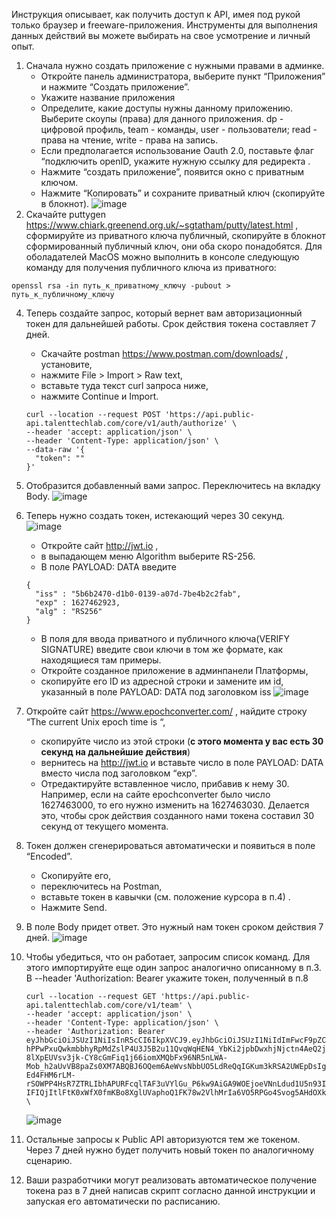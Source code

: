 Инструкция описывает, как получить доступ к API, имея под рукой только браузер и freeware-приложения. Инструменты для выполнения данных действий вы можете выбирать на свое усмотрение и личный опыт.

1. Сначала нужно создать приложение с нужными правами в админке. 
    *  Откройте панель администратора, выберите пункт “Приложения” и нажмите “Создать приложение”. 
    *  Укажите название приложения
    *  Определите, какие доступы нужны данному приложению. Выберите скоупы (права) для данного приложения. dp - цифровой профиль, team - команды, user - пользователи; read - права на чтение, write - права на запись. 
    *  Если предполагается использование Oauth 2.0, поставьте флаг “подключить openID, укажите нужную ссылку для редиректа . 
    *  Нажмите “создать приложение”, появится окно с приватным ключом. 
    *  Нажмите “Копировать” и сохраните приватный ключ (скопируйте в блокнот).
    ![image](https://user-images.githubusercontent.com/48784397/193005985-0c7cc3cb-5c1d-4049-8bfd-8d204ed95082.png)
2. Скачайте puttygen https://www.chiark.greenend.org.uk/~sgtatham/putty/latest.html  , сформируйте из приватного ключа публичный, скопируйте в блокнот сформированный публичный ключ, они оба скоро понадобятся.
Для оболадателей MacOS можно выполнить в консоле следующую команду для получения публичного ключа из приватного: 
```
openssl rsa -in путь_к_приватному_ключу -pubout > путь_к_публичному_ключу
```
4. Теперь создайте запрос, который вернет вам авторизационный токен для дальнейшей работы. Срок действия токена составляет 7 дней.
    *  Скачайте postman https://www.postman.com/downloads/ , установите, 
    *  нажмите File > Import > Raw text, 
    *  вставьте туда текст curl запроса ниже, 
    *  нажмите Continue и Import. 
      ```
      curl --location --request POST 'https://api.public-api.talenttechlab.com/core/v1/auth/authorize' \
      --header 'accept: application/json' \
      --header 'Content-Type: application/json' \
      --data-raw '{
        "token": ""
      }'
      ```
4. Отобразится добавленный вами запрос. Переключитесь на вкладку Body.
![image](https://user-images.githubusercontent.com/48784397/193006588-a5a71d4e-4b66-486a-beec-4e4a5ea744f3.png)
5. Теперь нужно создать токен, истекающий через 30 секунд.  
![image](https://user-images.githubusercontent.com/48784397/193007223-5a9c57fe-d435-4deb-9117-ac12497b847f.png)
    *  Откройте сайт http://jwt.io  ,  
    *  в выпадающем меню Algorithm выберите RS-256. 
    *  В поле PAYLOAD: DATA введите 
      ```
      {
        "iss" : "5b6b2470-d1b0-0139-a07d-7be4b2c2fab",
        "exp" : 1627462923,
        "alg" : "RS256"
      }
      ```
    *  В поля для ввода приватного и публичного ключа(VERIFY SIGNATURE) введите свои ключи в том же формате, как находящиеся там примеры.
    *  Откройте созданное приложение в админпанели Платформы, 
    *  скопируйте его ID из адресной строки и замените им id, указанный в поле PAYLOAD: DATA под заголовком iss
    ![image](https://user-images.githubusercontent.com/48784397/193007326-885ce4f8-cfd4-4cc9-9dd7-5b5ea1aac708.png)
    
6. Откройте сайт https://www.epochconverter.com/ , найдите строку “The current Unix epoch time is “, 
    *  скопируйте число из этой строки (**с этого момента у вас есть 30 секунд на дальнейшие действия**)
    *  вернитесь на http://jwt.io  и вставьте число в поле PAYLOAD: DATA вместо числа под заголовком “exp”. 
    *  Отредактируйте вставленное число, прибавив к нему 30. Например, если на сайте epochconverter было число 1627463000, то его нужно изменить на 1627463030. Делается это, чтобы срок действия созданного нами токена составил 30 секунд от текущего момента. 
7. Токен должен сгенерироваться автоматически и появиться в поле “Encoded”. 
    *  Скопируйте его, 
    *  переключитесь на Postman, 
    *  вставьте токен в кавычки (см. положение курсора в п.4) . 
    *  Нажмите Send.
8. В поле Body придет ответ. Это нужный нам токен сроком действия 7 дней. 
![image](https://user-images.githubusercontent.com/48784397/193007577-14ee78c4-b59b-4d66-95f3-ce364f909302.png)
9. Чтобы убедиться, что он работает, запросим список команд. Для этого импортируйте еще один запрос аналогично описанному в п.3. В --header 'Authorization: Bearer укажите токен, полученный в п.8
    ```
    curl --location --request GET 'https://api.public-api.talenttechlab.com/core/v1/team' \
    --header 'accept: application/json' \
    --header 'Content-Type: application/json' \
    --header 'Authorization: Bearer eyJhbGciOiJSUzI1NiIsInR5cCI6IkpXVCJ9.eyJhbGciOiJSUzI1NiIdImFwcF9pZCI6ImUyOWY4MGMwLThhMTMtNDEwNC04ODE5LTdlNDRkMmNiZjBlOSIsImV4cCI6MTY1NzI4NzU0MCwiaXNzIjoiZTk4NGFhYjAtMjZkNy00NzkyLWFkMmItZWViYzM1N2U3ODcxIn0.mDnmLZLttwUdSo0El3UnQrfTmhdWPemwWupl1_C5t_0IoBAPCU760Ek53eXoo9_hsywVdJ8lcycVOIsQOw6LcujhneZni0zfbDMDyxAoQbMYAjUlXiq8bL42-hPPwPxuQwkmbbhyRpMdZslP4U3J5B2u11QvqWqHEN4_YbKi2jpbDwxhjNjctn4AeQ2jBfs2daWBV68RyJTJQzZ8d5XqTitOLYSssKdl-8lXpEUVsv3jk-CY8cGmFiq1j66iomXMQbFx96NR5nLWA-Mob_h2aUvVB8paZs0XM7ABQBJ6OQem6AeWvsNbbUO5LdReQqIGKum3kRSA2UWEpDsIgrLNs-Ed4FHM6rLM-rSOWPP4HsR7ZTRLIbhAPURFcqlTAF3uVYlGu_P6kw9AiGA9WOEjoeVNnLdud1U5n93IVGJBEELtGFkv8awJkjZQpiHOTJO2Q4Yqc3JSYqga4UzygVv8s8_UxuR3xROhgMNEUODbx2601DcoaPF8ind_aPKW2zZiON8beUmxA6x-IFIQjItlFtK0xWfX0fmKBo8XglUVaphoQ1FK78w2VlhMrIa6VO5RPGo4Svog5AHdOXk08eMSrBehuqYiHwgN7M9VmeOMYtZAbEhiTNqzU_5sOiTFOquvDPekEdXHQ3wcmQ9ox2LztRazw_8Aq3p3gsNqCvvqUus' \ 
    ```
    ![image](https://user-images.githubusercontent.com/48784397/193007813-5f5fa3b4-adf7-450a-89af-be352fca64b7.png)
10. Остальные запросы к Public API авторизуются тем же токеном. Через 7 дней нужно будет получить новый токен по аналогичному сценарию.
11. Ваши разработчики могут реализовать автоматическое получение токена раз в 7 дней написав скрипт согласно данной инструкции и запуская его автоматически по расписанию.
